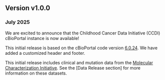 ## Version v1.0.0
### July 2025 
We are excited to announce that the Childhood Cancer Data Initiative (CCDI) cBioPortal instance is now available!

This initial release is based on the cBioPortal code version <a href="https://github.com/cBioPortal/cbioportal/releases/tag/v6.0.24" target="_blank">6.0.24</a>. We have added a customized header and footer.

This initial release includes clinical and mutation data from the <a href="https://ccdi.cancer.gov/MCI" target="_blank">Molecular Characterization Initiative</a>. See the [Data Release section] for more information on these datasets. 
